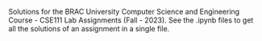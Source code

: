 Solutions for the BRAC University Computer Science and Engineering Course - CSE111 Lab Assignments (Fall - 2023). See the .ipynb files to get all the solutions of an assignment in a single file. 

